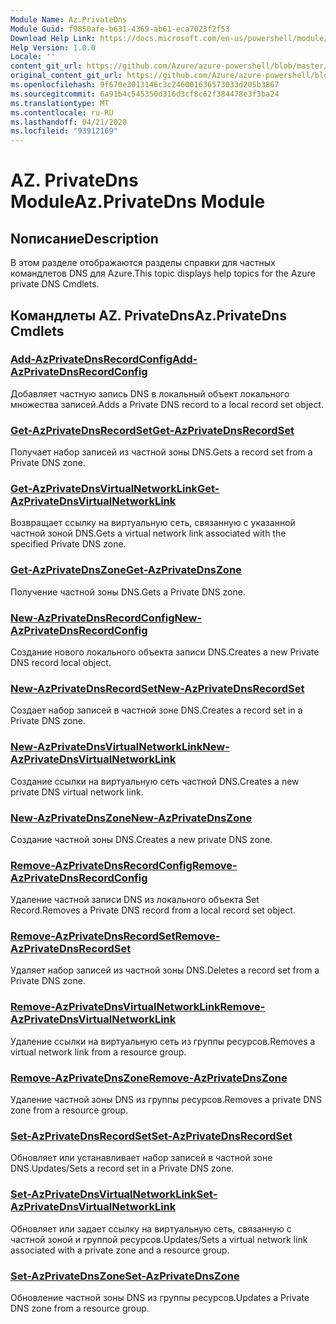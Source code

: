 ```yaml
---
Module Name: Az.PrivateDns
Module Guid: f9850afe-b631-4369-ab61-eca7023f2f53
Download Help Link: https://docs.microsoft.com/en-us/powershell/module/az.privatedns
Help Version: 1.0.0
Locale: ''
content_git_url: https://github.com/Azure/azure-powershell/blob/master/src/PrivateDns/PrivateDns/help/Az.PrivateDNS.md
original_content_git_url: https://github.com/Azure/azure-powershell/blob/master/src/PrivateDns/PrivateDns/help/Az.PrivateDNS.md
ms.openlocfilehash: 9f670e3013146c3c246001636573033d205b3867
ms.sourcegitcommit: 6a91b4c545350d316d3cf8c62f384478e3f3ba24
ms.translationtype: MT
ms.contentlocale: ru-RU
ms.lasthandoff: 04/21/2020
ms.locfileid: "93912169"
---
```

# <span data-ttu-id="e009a-101">AZ. PrivateDns Module</span><span class="sxs-lookup"><span data-stu-id="e009a-101">Az.PrivateDns Module</span></span>
## <span data-ttu-id="e009a-102">Nописание</span><span class="sxs-lookup"><span data-stu-id="e009a-102">Description</span></span>
<span data-ttu-id="e009a-103">В этом разделе отображаются разделы справки для частных командлетов DNS для Azure.</span><span class="sxs-lookup"><span data-stu-id="e009a-103">This topic displays help topics for the Azure private DNS Cmdlets.</span></span>

## <span data-ttu-id="e009a-104">Командлеты AZ. PrivateDns</span><span class="sxs-lookup"><span data-stu-id="e009a-104">Az.PrivateDns Cmdlets</span></span>
### [<span data-ttu-id="e009a-105">Add-AzPrivateDnsRecordConfig</span><span class="sxs-lookup"><span data-stu-id="e009a-105">Add-AzPrivateDnsRecordConfig</span></span>](Add-AzPrivateDnsRecordConfig.md)
<span data-ttu-id="e009a-106">Добавляет частную запись DNS в локальный объект локального множества записей.</span><span class="sxs-lookup"><span data-stu-id="e009a-106">Adds a Private DNS record to a local record set object.</span></span>

### [<span data-ttu-id="e009a-107">Get-AzPrivateDnsRecordSet</span><span class="sxs-lookup"><span data-stu-id="e009a-107">Get-AzPrivateDnsRecordSet</span></span>](Get-AzPrivateDnsRecordSet.md)
<span data-ttu-id="e009a-108">Получает набор записей из частной зоны DNS.</span><span class="sxs-lookup"><span data-stu-id="e009a-108">Gets a record set from a Private DNS zone.</span></span>

### [<span data-ttu-id="e009a-109">Get-AzPrivateDnsVirtualNetworkLink</span><span class="sxs-lookup"><span data-stu-id="e009a-109">Get-AzPrivateDnsVirtualNetworkLink</span></span>](Get-AzPrivateDnsVirtualNetworkLink.md)
<span data-ttu-id="e009a-110">Возвращает ссылку на виртуальную сеть, связанную с указанной частной зоной DNS.</span><span class="sxs-lookup"><span data-stu-id="e009a-110">Gets a virtual network link associated with the specified Private DNS zone.</span></span>

### [<span data-ttu-id="e009a-111">Get-AzPrivateDnsZone</span><span class="sxs-lookup"><span data-stu-id="e009a-111">Get-AzPrivateDnsZone</span></span>](Get-AzPrivateDnsZone.md)
<span data-ttu-id="e009a-112">Получение частной зоны DNS.</span><span class="sxs-lookup"><span data-stu-id="e009a-112">Gets a Private DNS zone.</span></span>

### [<span data-ttu-id="e009a-113">New-AzPrivateDnsRecordConfig</span><span class="sxs-lookup"><span data-stu-id="e009a-113">New-AzPrivateDnsRecordConfig</span></span>](New-AzPrivateDnsRecordConfig.md)
<span data-ttu-id="e009a-114">Создание нового локального объекта записи DNS.</span><span class="sxs-lookup"><span data-stu-id="e009a-114">Creates a new Private DNS record local object.</span></span>

### [<span data-ttu-id="e009a-115">New-AzPrivateDnsRecordSet</span><span class="sxs-lookup"><span data-stu-id="e009a-115">New-AzPrivateDnsRecordSet</span></span>](New-AzPrivateDnsRecordSet.md)
<span data-ttu-id="e009a-116">Создает набор записей в частной зоне DNS.</span><span class="sxs-lookup"><span data-stu-id="e009a-116">Creates a record set in a Private DNS zone.</span></span>

### [<span data-ttu-id="e009a-117">New-AzPrivateDnsVirtualNetworkLink</span><span class="sxs-lookup"><span data-stu-id="e009a-117">New-AzPrivateDnsVirtualNetworkLink</span></span>](New-AzPrivateDnsVirtualNetworkLink.md)
<span data-ttu-id="e009a-118">Создание ссылки на виртуальную сеть частной DNS.</span><span class="sxs-lookup"><span data-stu-id="e009a-118">Creates a new private DNS virtual network link.</span></span>

### [<span data-ttu-id="e009a-119">New-AzPrivateDnsZone</span><span class="sxs-lookup"><span data-stu-id="e009a-119">New-AzPrivateDnsZone</span></span>](New-AzPrivateDnsZone.md)
<span data-ttu-id="e009a-120">Создание частной зоны DNS.</span><span class="sxs-lookup"><span data-stu-id="e009a-120">Creates a new private DNS zone.</span></span>

### [<span data-ttu-id="e009a-121">Remove-AzPrivateDnsRecordConfig</span><span class="sxs-lookup"><span data-stu-id="e009a-121">Remove-AzPrivateDnsRecordConfig</span></span>](Remove-AzPrivateDnsRecordConfig.md)
<span data-ttu-id="e009a-122">Удаление частной записи DNS из локального объекта Set Record.</span><span class="sxs-lookup"><span data-stu-id="e009a-122">Removes a Private DNS record from a local record set object.</span></span>

### [<span data-ttu-id="e009a-123">Remove-AzPrivateDnsRecordSet</span><span class="sxs-lookup"><span data-stu-id="e009a-123">Remove-AzPrivateDnsRecordSet</span></span>](Remove-AzPrivateDnsRecordSet.md)
<span data-ttu-id="e009a-124">Удаляет набор записей из частной зоны DNS.</span><span class="sxs-lookup"><span data-stu-id="e009a-124">Deletes a record set from a Private DNS zone.</span></span>

### [<span data-ttu-id="e009a-125">Remove-AzPrivateDnsVirtualNetworkLink</span><span class="sxs-lookup"><span data-stu-id="e009a-125">Remove-AzPrivateDnsVirtualNetworkLink</span></span>](Remove-AzPrivateDnsVirtualNetworkLink.md)
<span data-ttu-id="e009a-126">Удаление ссылки на виртуальную сеть из группы ресурсов.</span><span class="sxs-lookup"><span data-stu-id="e009a-126">Removes a virtual network link from a resource group.</span></span>

### [<span data-ttu-id="e009a-127">Remove-AzPrivateDnsZone</span><span class="sxs-lookup"><span data-stu-id="e009a-127">Remove-AzPrivateDnsZone</span></span>](Remove-AzPrivateDnsZone.md)
<span data-ttu-id="e009a-128">Удаление частной зоны DNS из группы ресурсов.</span><span class="sxs-lookup"><span data-stu-id="e009a-128">Removes a private DNS zone from a resource group.</span></span>

### [<span data-ttu-id="e009a-129">Set-AzPrivateDnsRecordSet</span><span class="sxs-lookup"><span data-stu-id="e009a-129">Set-AzPrivateDnsRecordSet</span></span>](Set-AzPrivateDnsRecordSet.md)
<span data-ttu-id="e009a-130">Обновляет или устанавливает набор записей в частной зоне DNS.</span><span class="sxs-lookup"><span data-stu-id="e009a-130">Updates/Sets a record set in a Private DNS zone.</span></span>

### [<span data-ttu-id="e009a-131">Set-AzPrivateDnsVirtualNetworkLink</span><span class="sxs-lookup"><span data-stu-id="e009a-131">Set-AzPrivateDnsVirtualNetworkLink</span></span>](Set-AzPrivateDnsVirtualNetworkLink.md)
<span data-ttu-id="e009a-132">Обновляет или задает ссылку на виртуальную сеть, связанную с частной зоной и группой ресурсов.</span><span class="sxs-lookup"><span data-stu-id="e009a-132">Updates/Sets a virtual network link associated with a private zone and a resource group.</span></span>

### [<span data-ttu-id="e009a-133">Set-AzPrivateDnsZone</span><span class="sxs-lookup"><span data-stu-id="e009a-133">Set-AzPrivateDnsZone</span></span>](Set-AzPrivateDnsZone.md)
<span data-ttu-id="e009a-134">Обновление частной зоны DNS из группы ресурсов.</span><span class="sxs-lookup"><span data-stu-id="e009a-134">Updates a Private DNS zone from a resource group.</span></span>

